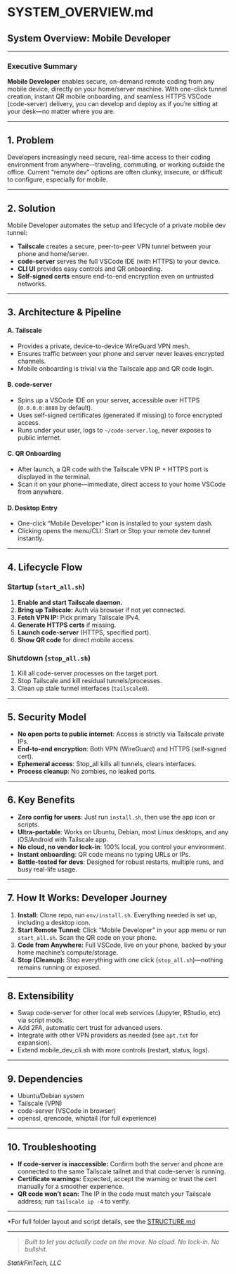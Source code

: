 # SYSTEM_OVERVIEW.md

## System Overview: Mobile Developer

---

### Executive Summary

**Mobile Developer** enables secure, on-demand remote coding from any mobile device, directly on your home/server machine. With one-click tunnel creation, instant QR mobile onboarding, and seamless HTTPS VSCode (code-server) delivery, you can develop and deploy as if you’re sitting at your desk—no matter where you are.

---

## 1. Problem

Developers increasingly need secure, real-time access to their coding environment from anywhere—traveling, commuting, or working outside the office. Current “remote dev” options are often clunky, insecure, or difficult to configure, especially for mobile.

---

## 2. Solution

Mobile Developer automates the setup and lifecycle of a private mobile dev tunnel:

- **Tailscale** creates a secure, peer-to-peer VPN tunnel between your phone and home/server.
- **code-server** serves the full VSCode IDE (with HTTPS) to your device.
- **CLI UI** provides easy controls and QR onboarding.
- **Self-signed certs** ensure end-to-end encryption even on untrusted networks.

---

## 3. Architecture & Pipeline

#### **A. Tailscale**

- Provides a private, device-to-device WireGuard VPN mesh.
- Ensures traffic between your phone and server never leaves encrypted channels.
- Mobile onboarding is trivial via the Tailscale app and QR code login.

#### **B. code-server**

- Spins up a VSCode IDE on your server, accessible over HTTPS (`0.0.0.0:8888` by default).
- Uses self-signed certificates (generated if missing) to force encrypted access.
- Runs under your user, logs to `~/code-server.log`, never exposes to public internet.

#### **C. QR Onboarding**

- After launch, a QR code with the Tailscale VPN IP + HTTPS port is displayed in the terminal.
- Scan it on your phone—immediate, direct access to your home VSCode from anywhere.

#### **D. Desktop Entry**

- One-click “Mobile Developer” icon is installed to your system dash.
- Clicking opens the menu/CLI: Start or Stop your remote dev tunnel instantly.

---

## 4. Lifecycle Flow

### Startup (`start_all.sh`)
1. **Enable and start Tailscale daemon.**
2. **Bring up Tailscale:** Auth via browser if not yet connected.
3. **Fetch VPN IP:** Pick primary Tailscale IPv4.
4. **Generate HTTPS certs** if missing.
5. **Launch code-server** (HTTPS, specified port).
6. **Show QR code** for direct mobile access.

### Shutdown (`stop_all.sh`)
1. Kill all code-server processes on the target port.
2. Stop Tailscale and kill residual tunnels/processes.
3. Clean up stale tunnel interfaces (`tailscale0`).

---

## 5. Security Model

- **No open ports to public internet**: Access is strictly via Tailscale private IPs.
- **End-to-end encryption**: Both VPN (WireGuard) and HTTPS (self-signed cert).
- **Ephemeral access**: Stop_all kills all tunnels, clears interfaces.
- **Process cleanup**: No zombies, no leaked ports.

---

## 6. Key Benefits

- **Zero config for users**: Just run `install.sh`, then use the app icon or scripts.
- **Ultra-portable**: Works on Ubuntu, Debian, most Linux desktops, and any iOS/Android with Tailscale app.
- **No cloud, no vendor lock-in**: 100% local, you control your environment.
- **Instant onboarding**: QR code means no typing URLs or IPs.
- **Battle-tested for devs**: Designed for robust restarts, multiple runs, and busy real-life usage.

---

## 7. How It Works: Developer Journey

1. **Install:** Clone repo, run `env/install.sh`. Everything needed is set up, including a desktop icon.
2. **Start Remote Tunnel:** Click “Mobile Developer” in your app menu or run `start_all.sh`. Scan the QR code on your phone.
3. **Code from Anywhere:** Full VSCode, live on your phone, backed by your home machine’s compute/storage.
4. **Stop (Cleanup):** Stop everything with one click (`stop_all.sh`)—nothing remains running or exposed.

---

## 8. Extensibility

- Swap code-server for other local web services (Jupyter, RStudio, etc) via script mods.
- Add 2FA, automatic cert trust for advanced users.
- Integrate with other VPN providers as needed (see `apt.txt` for expansion).
- Extend mobile_dev_cli.sh with more controls (restart, status, logs).

---

## 9. Dependencies

- Ubuntu/Debian system
- Tailscale (VPN)
- code-server (VSCode in browser)
- openssl, qrencode, whiptail (for full experience)

---

## 10. Troubleshooting

- **If code-server is inaccessible:** Confirm both the server and phone are connected to the same Tailscale tailnet and that code-server is running.
- **Certificate warnings:** Expected, accept the warning or trust the cert manually for a smoother experience.
- **QR code won’t scan:** The IP in the code must match your Tailscale address; run `tailscale ip -4` to verify.

---

*For full folder layout and script details, see the [STRUCTURE.md](https://github.com/statikfintechllc/Mobile-Developer/blob/master/STRUCTURE.md)

---

> *Built to let you *actually* code on the move. No cloud. No lock-in. No bullshit.*

*StatikFinTech, LLC*
